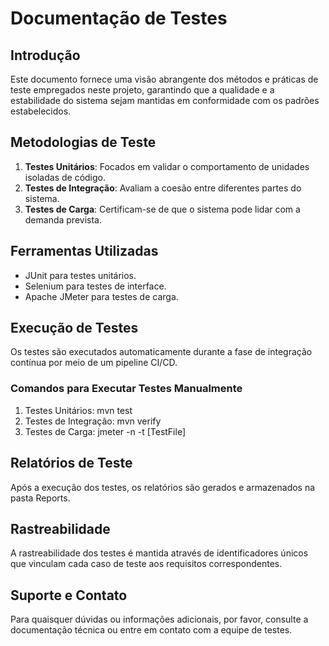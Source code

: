 # Documentação de Testes

## Introdução

Este documento fornece uma visão abrangente dos métodos e práticas de teste empregados neste projeto, garantindo que a qualidade e a estabilidade do sistema sejam mantidas em conformidade com os padrões estabelecidos.

## Metodologias de Teste

1. **Testes Unitários**: Focados em validar o comportamento de unidades isoladas de código.
2. **Testes de Integração**: Avaliam a coesão entre diferentes partes do sistema.
3. **Testes de Carga**: Certificam-se de que o sistema pode lidar com a demanda prevista.

## Ferramentas Utilizadas

- JUnit para testes unitários.
- Selenium para testes de interface.
- Apache JMeter para testes de carga.

## Execução de Testes

Os testes são executados automaticamente durante a fase de integração contínua por meio de um pipeline CI/CD.

### Comandos para Executar Testes Manualmente

1. Testes Unitários: mvn test
2. Testes de Integração: mvn verify
3. Testes de Carga: jmeter -n -t [TestFile]

## Relatórios de Teste

Após a execução dos testes, os relatórios são gerados e armazenados na pasta Reports.

## Rastreabilidade

A rastreabilidade dos testes é mantida através de identificadores únicos que vinculam cada caso de teste aos requisitos correspondentes.

## Suporte e Contato

Para quaisquer dúvidas ou informações adicionais, por favor, consulte a documentação técnica ou entre em contato com a equipe de testes.
